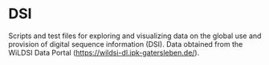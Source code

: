# DSI
Scripts and test files for exploring and visualizing data on the global use and provision of digital sequence information (DSI). Data obtained from the WiLDSI Data Portal (https://wildsi-dl.ipk-gatersleben.de/).
